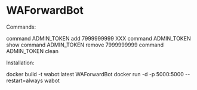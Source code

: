 # WAForwardBot
Commands:

command ADMIN_TOKEN add 7999999999 XXX
command ADMIN_TOKEN show
command ADMIN_TOKEN remove 7999999999
command ADMIN_TOKEN clean

Installation:

docker build -t wabot:latest WAForwardBot
docker run -d -p 5000:5000 --restart=always wabot
